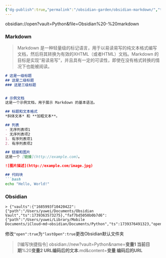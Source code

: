 ```yaml
---
{"dg-publish":true,"permalink":"/obsidian-garden/obsidian-markdown/","tags":["markdown","obsidian"],"created":"2025-02-12T22:43:11.946+08:00","updated":"2025-03-17T21:04:16.097+08:00"}
---
```


obsidian://open?vault=Python&file=Obsidian%20-%20markdown
### **Markdown**

> Markdown 是一种轻量级的标记语言，用于以易读易写的纯文本格式编写文档，然后将其转换为有效的XHTML（或者HTML）文档。Markdown 的目标是实现“易读易写”，并且具有一定的可读性，即使在没有格式转换的情况下也能被阅读。

````Markdown
# 这是一级标题
## 这是二级标题
### 这是三级标题


# 示例文档
这是一个示例文档，用于展示 Markdown 的基本语法。

## 标题和文本格式
*斜体文本* 和 **加粗文本**。

## 列表
- 无序列表项1
- 无序列表项2
1. 有序列表项1
2. 有序列表项2

## 链接和图片
这是一个 [链接](http://example.com)。

![图片描述](http://example.com/image.jpg)

## 代码块
```bash
echo "Hello, World!"
````

### **Obsidian**
```
> {"vaults":{"1685993f10420422":{"path":"/Users/yuwei/Documents/Obsidian Vault","ts":1739363573275},"faf7bd5050b0b7d6":{"path":"/Users/yuwei/Library/Mobile Documents/iCloud~md~obsidian/Documents/Python","ts":1739376491323,"open":true}}}
```

修改`"open":true`为`"lastOpen":true`更改Obsidian默认文件夹

> [!编写快捷指令]
obsidian://new?vault=Python&name=**变量1 当前日期**%20**变量2 URL编码后的文本**.md&content=**变量 编码后的URL**
